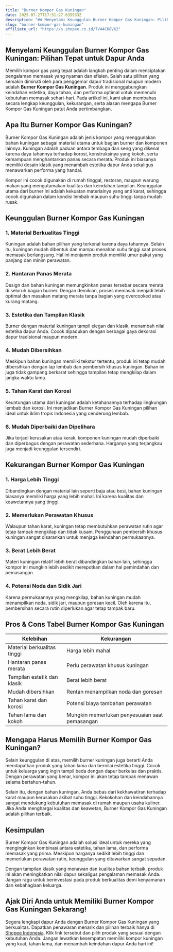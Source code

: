 ```yaml
---
title: "Burner Kompor Gas Kuningan"
date: 2025-07-27T17:51:27.635933Z
description: "## Menyelami Keunggulan Burner Kompor Gas Kuningan: Pilihan Tepat untuk Dapur Anda..."
slug: "burner-kompor-gas-kuningan"
affiliate_url: "https://s.shopee.co.id/7V44C68VX2"
---
```

## Menyelami Keunggulan Burner Kompor Gas Kuningan: Pilihan Tepat untuk Dapur Anda

Memilih kompor gas yang tepat adalah langkah penting dalam menciptakan pengalaman memasak yang nyaman dan efisien. Salah satu pilihan yang semakin diminati oleh para penggemar dapur tradisional maupun modern adalah **Burner Kompor Gas Kuningan**. Produk ini menggabungkan keindahan estetika, daya tahan, dan performa optimal untuk memenuhi kebutuhan memasak sehari-hari. Pada artikel ini, kami akan membahas secara lengkap keunggulan, kekurangan, serta alasan mengapa Burner Kompor Gas Kuningan patut Anda pertimbangkan.

## Apa Itu Burner Kompor Gas Kuningan?

Burner Kompor Gas Kuningan adalah jenis kompor yang menggunakan bahan kuningan sebagai material utama untuk bagian burner dan komponen lainnya. Kuningan adalah paduan antara tembaga dan seng yang dikenal karena daya tahannya terhadap korosi, konstruksinya yang kokoh, serta kemampuan menghantarkan panas secara merata. Produk ini biasanya memiliki desain klasik yang menambah estetika dapur Anda sekaligus menawarkan performa yang handal.

Kompor ini cocok digunakan di rumah tinggal, restoran, maupun warung makan yang mengutamakan kualitas dan keindahan tampilan. Keunggulan utama dari burner ini adalah kekuatan materialnya yang anti karat, sehingga cocok digunakan dalam kondisi lembab maupun suhu tinggi tanpa mudah rusak.

## Keunggulan Burner Kompor Gas Kuningan

### 1. Material Berkualitas Tinggi
Kuningan adalah bahan pilihan yang terkenal karena daya tahannya. Selain itu, kuningan mudah dibentuk dan mampu menahan suhu tinggi saat proses memasak berlangsung. Hal ini menjamin produk memiliki umur pakai yang panjang dan minim perawatan.

### 2. Hantaran Panas Merata
Design dan bahan kuningan memungkinkan panas tersebar secara merata di seluruh bagian burner. Dengan demikian, proses memasak menjadi lebih optimal dan masakan matang merata tanpa bagian yang overcooked atau kurang matang.

### 3. Estetika dan Tampilan Klasik
Burner dengan material kuningan tampil elegan dan klasik, menambah nilai estetika dapur Anda. Cocok dipadukan dengan berbagai gaya dekorasi dapur tradisional maupun modern.

### 4. Mudah Dibersihkan
Meskipun bahan kuningan memiliki tekstur tertentu, produk ini tetap mudah dibersihkan dengan lap lembab dan pembersih khusus kuningan. Bahan ini juga tidak gampang berkarat sehingga tampilan tetap mengkilap dalam jangka waktu lama.

### 5. Tahan Karat dan Korosi
Keuntungan utama dari kuningan adalah ketahanannya terhadap lingkungan lembab dan korosi. Ini menjadikan Burner Kompor Gas Kuningan pilihan ideal untuk iklim tropis Indonesia yang cenderung lembab.

### 6. Mudah Diperbaiki dan Dipelihara
Jika terjadi kerusakan atau kerak, komponen kuningan mudah diperbaiki dan diperbagus dengan perawatan sederhana. Harganya yang terjangkau juga menjadi keunggulan tersendiri.

## Kekurangan Burner Kompor Gas Kuningan

### 1. Harga Lebih Tinggi
Dibandingkan dengan material lain seperti baja atau besi, bahan kuningan biasanya memiliki harga yang lebih mahal. Ini karena kualitas dan keawetannya yang tinggi.

### 2. Memerlukan Perawatan Khusus
Walaupun tahan karat, kuningan tetap membutuhkan perawatan rutin agar tetap tampak mengkilap dan tidak kusam. Penggunaan pembersih khusus kuningan sangat disarankan untuk menjaga keindahan permukaannya.

### 3. Berat Lebih Berat
Materi kuningan relatif lebih berat dibandingkan bahan lain, sehingga kompor ini mungkin lebih sedikit merepotkan dalam hal pemindahan dan pemasangan.

### 4. Potensi Noda dan Sidik Jari
Karena permukaannya yang mengkilap, bahan kuningan mudah menampilkan noda, sidik jari, maupun goresan kecil. Oleh karena itu, pembersihan secara rutin diperlukan agar tetap tampak baru.

## Pros & Cons Tabel Burner Kompor Gas Kuningan

| Kelebihan                             | Kekurangan                                |
|----------------------------------------|-------------------------------------------|
| Material berkualitas tinggi           | Harga lebih mahal                        |
| Hantaran panas merata                 | Perlu perawatan khusus kuningan        |
| Tampilan estetik dan klasik           | Berat lebih berat                       |
| Mudah dibersihkan                     | Rentan menampilkan noda dan goresan    |
| Tahan karat dan korosi                | Potensi biaya tambahan perawatan     |
| Tahan lama dan kokoh                  | Mungkin memerlukan penyesuaian saat pemasangan |

## Mengapa Harus Memilih Burner Kompor Gas Kuningan?

Selain keunggulan di atas, memilih burner kuningan juga berarti Anda mendapatkan produk yang tahan lama dan bernilai estetika tinggi. Cocok untuk keluarga yang ingin tampil beda dengan dapur berkelas dan praktis. Dengan perawatan yang benar, kompor ini akan tetap tampak menawan selama bertahun-tahun.

Selain itu, dengan bahan kuningan, Anda bebas dari kekhawatiran terhadap karat maupun kerusakan akibat suhu tinggi. Kekokohan dan keindahannya sangat mendukung kebutuhan memasak di rumah maupun usaha kuliner. Jika Anda menghargai kualitas dan keawetan, Burner Kompor Gas Kuningan adalah pilihan terbaik.

## Kesimpulan

Burner Kompor Gas Kuningan adalah solusi ideal untuk mereka yang menginginkan kombinasi antara estetika, tahan lama, dan performa memasak yang prima. Meskipun harganya sedikit lebih tinggi dan memerlukan perawatan rutin, keunggulan yang ditawarkan sangat sepadan.

Dengan tampilan klasik yang menawan dan kualitas bahan terbaik, produk ini akan meningkatkan nilai dapur sekaligus pengalaman memasak Anda. Jangan ragu untuk berinvestasi pada produk berkualitas demi kenyamanan dan kebahagiaan keluarga.

## Ajak Diri Anda untuk Memiliki Burner Kompor Gas Kuningan Sekarang!

Segera lengkapi dapur Anda dengan Burner Kompor Gas Kuningan yang berkualitas. Dapatkan penawaran menarik dan pilihan terbaik hanya di [Shopee Indonesia](https://s.shopee.co.id/7V44C68VX2). Klik link tersebut dan pilih produk yang sesuai dengan kebutuhan Anda. Jangan lewatkan kesempatan memiliki kompor kuningan yang kuat, tahan lama, dan menambah keindahan dapur Anda hari ini!